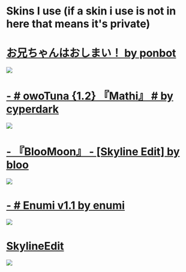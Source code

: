 # Skins I use (if a skin i use is not in here that means it's private)

# [お兄ちゃんはおしまい！ by ponbot](https://skyline.s-ul.eu/pUfEYyzG)
![](https://osu.ppy.sh/ss/18191728/1753)

# [- # owoTuna {1.2} 『Mathi』 # by cyperdark](https://skyline.s-ul.eu/jdR8UcWl)
![](https://osu.ppy.sh/ss/17419031/2c58)

# [- 『BlooMoon』 - [Skyline Edit] by bloo](https://skyline.s-ul.eu/5miAmHBM)
![](https://osu.ppy.sh/ss/17776131/30b7)

# [- # Enumi v1.1 by enumi](https://skyline.s-ul.eu/ZZgaNSMD)
![](https://osu.ppy.sh/ss/17604511/f014)

# [SkylineEdit](https://skyline.s-ul.eu/A06f4iOF)
![](https://osu.ppy.sh/ss/17419017/6526)


